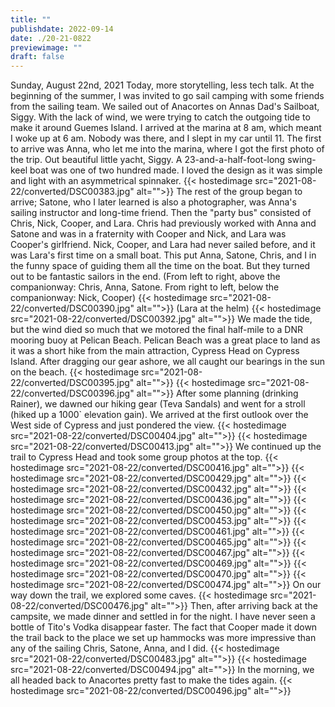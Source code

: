 ```yaml
---
title: ""
publishdate: 2022-09-14
date: ./20-21-0822
previewimage: ""
draft: false
---
```


Sunday, August 22nd, 2021
Today, more storytelling, less tech talk.  At the beginning of the summer, I was invited to go sail camping with some friends from the sailing team.  We sailed out of Anacortes on Annas Dad's Sailboat, Siggy.  With the lack of wind, we were trying to catch the outgoing tide to make it around Guemes Island.  I arrived at the marina at 8 am, which meant I woke up at 6 am.  Nobody was there, and I slept in my car until 11.  The first to arrive was Anna, who let me into the marina, where I got the first photo of the trip.  Out beautiful little yacht, Siggy.  A 23-and-a-half-foot-long swing-keel boat was one of two hundred made.  I loved the design as it was simple and light with an asymmetrical spinnaker.
{{< hostedimage src="2021-08-22/converted/DSC00383.jpg" alt="">}}
The rest of the group began to arrive; Satone, who I later learned is also a photographer, was Anna's sailing instructor and long-time friend.  Then the "party bus" consisted of Chris, Nick, Cooper, and Lara.  Chris had previously worked with Anna and Satone and was in a fraternity with Cooper and Nick, and Lara was Cooper's girlfriend.  Nick, Cooper, and Lara had never sailed before, and it was Lara's first time on a small boat.  This put Anna, Satone, Chris, and I in the funny space of guiding them all the time on the boat.  But they turned out to be fantastic sailors in the end.
(From left to right, above the companionway: Chris, Anna, Satone.  From right to left, below the companionway: Nick, Cooper)
{{< hostedimage src="2021-08-22/converted/DSC00390.jpg" alt="">}}
(Lara at the helm)
{{< hostedimage src="2021-08-22/converted/DSC00392.jpg" alt="">}}
We made the tide, but the wind died so much that we motored the final half-mile to a DNR mooring buoy at Pelican Beach.  Pelican Beach was a great place to land as it was a short hike from the main attraction, Cypress Head on Cypress Island.  After dragging our gear ashore, we all caught our bearings in the sun on the beach.
{{< hostedimage src="2021-08-22/converted/DSC00395.jpg" alt="">}}
{{< hostedimage src="2021-08-22/converted/DSC00396.jpg" alt="">}}
After some planning (drinking Rainer), we dawned our hiking gear (Teva Sandals) and went for a stroll (hiked up a 1000` elevation gain).  We arrived at the first outlook over the West side of Cypress and just pondered the view.
{{< hostedimage src="2021-08-22/converted/DSC00404.jpg" alt="">}}
{{< hostedimage src="2021-08-22/converted/DSC00413.jpg" alt="">}}
We continued up the trail to Cypress Head and took some group photos at the top.
{{< hostedimage src="2021-08-22/converted/DSC00416.jpg" alt="">}}
{{< hostedimage src="2021-08-22/converted/DSC00429.jpg" alt="">}}
{{< hostedimage src="2021-08-22/converted/DSC00432.jpg" alt="">}}
{{< hostedimage src="2021-08-22/converted/DSC00436.jpg" alt="">}}
{{< hostedimage src="2021-08-22/converted/DSC00450.jpg" alt="">}}
{{< hostedimage src="2021-08-22/converted/DSC00453.jpg" alt="">}}
{{< hostedimage src="2021-08-22/converted/DSC00461.jpg" alt="">}}
{{< hostedimage src="2021-08-22/converted/DSC00465.jpg" alt="">}}
{{< hostedimage src="2021-08-22/converted/DSC00467.jpg" alt="">}}
{{< hostedimage src="2021-08-22/converted/DSC00469.jpg" alt="">}}
{{< hostedimage src="2021-08-22/converted/DSC00470.jpg" alt="">}}
{{< hostedimage src="2021-08-22/converted/DSC00474.jpg" alt="">}}
On our way down the trail, we explored some caves.
{{< hostedimage src="2021-08-22/converted/DSC00476.jpg" alt="">}}
Then, after arriving back at the campsite, we made dinner and settled in for the night.  I have never seen a bottle of Tito's Vodka disappear faster.  The fact that Cooper made it down the trail back to the place we set up hammocks was more impressive than any of the sailing Chris, Satone, Anna, and I did.
{{< hostedimage src="2021-08-22/converted/DSC00483.jpg" alt="">}}
{{< hostedimage src="2021-08-22/converted/DSC00494.jpg" alt="">}}
In the morning, we all headed back to Anacortes pretty fast to make the tides again.
{{< hostedimage src="2021-08-22/converted/DSC00496.jpg" alt="">}}
